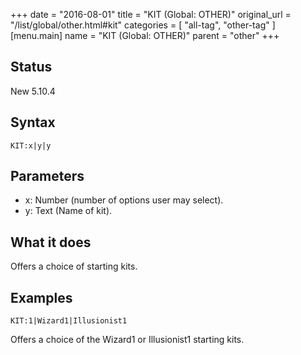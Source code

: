+++
date = "2016-08-01"
title = "KIT (Global: OTHER)"
original_url = "/list/global/other.html#kit"
categories = [ "all-tag", "other-tag" ]
[menu.main]
    name = "KIT (Global: OTHER)"
    parent = "other"
+++

## Status

New 5.10.4

## Syntax

`KIT:x|y|y`

## Parameters

-   x: Number (number of options user may select).
-   y: Text (Name of kit).



What it does
------------

Offers a choice of starting kits.

Examples
--------

`KIT:1|Wizard1|Illusionist1`

Offers a choice of the Wizard1 or Illusionist1 starting kits.

